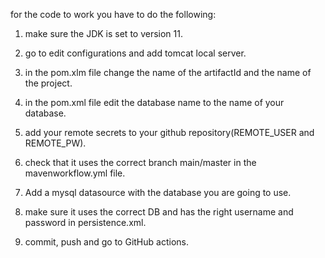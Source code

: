 for the code to work you have to do the following:

1. make sure the JDK is set to version 11.

2. go to edit configurations and add tomcat local server.

3. in the pom.xlm file change the name of the artifactId and the name of the project.

4. in the pom.xml file edit the database name to the name of your database.

5. add your remote secrets to your github repository(REMOTE_USER and REMOTE_PW).

6. check that it uses the correct branch main/master in the mavenworkflow.yml file.

7. Add a mysql datasource with the database you are going to use.

8. make sure it uses the correct DB and has the right username and password in persistence.xml. 

9. commit, push and go to GitHub actions.
